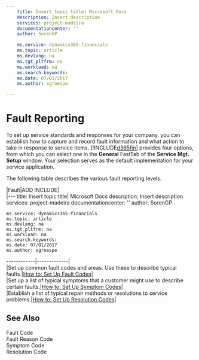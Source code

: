 ```yaml
---
    title: Insert topic title| Microsoft Docs
    description: Insert description
    services: project-madeira
    documentationcenter: ''
    author: SorenGP

    ms.service: dynamics365-financials
    ms.topic: article
    ms.devlang: na
    ms.tgt_pltfrm: na
    ms.workload: na
    ms.search.keywords:
    ms.date: 07/01/2017
    ms.author: sgroespe

---
```

# Fault Reporting
To set up service standards and responses for your company, you can establish how to capture and record fault information and what action to take in response to service items. [!INCLUDE[d365fin](../../includes/d365fin_md.md)] provides four options, from which you can select one in the **General** FastTab of the **Service Mgt. Setup** window. Your selection serves as the default implementation for your service application.  

 The following table describes the various fault reporting levels.  

|Fault|ADD INCLUDE<!--[!INCLUDE[bp_tabledescription](../../includes/bp_tabledescription_md.md)]-->|  
|---
    title: Insert topic title| Microsoft Docs
    description: Insert description
    services: project-madeira
    documentationcenter: ''
    author: SorenGP

    ms.service: dynamics365-financials
    ms.topic: article
    ms.devlang: na
    ms.tgt_pltfrm: na
    ms.workload: na
    ms.search.keywords:
    ms.date: 07/01/2017
    ms.author: sgroespe

------------|-------------|  
|Set up common fault codes and areas. Use these to describe typical faults.|[How to: Set Up Fault Codes](../how-to-set-up-fault-codes.md)|  
|Set up a list of typical symptoms that a customer might use to describe certain faults.|[How to: Set Up Symptom Codes](../how-to-set-up-symptom-codes.md)|  
|Establish a list of typical repair methods or resolutions to service problems.|[How to: Set Up Resolution Codes](../how-to-set-up-resolution-codes.md)|  

## See Also  
 Fault Code   
 Fault Reason Code   
 Symptom Code   
 Resolution Code
